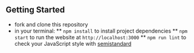 ## Getting Started

* fork and clone this repository
* in your terminal:
** `npm install` to install project dependencies
** `npm start` to run the website at `http://localhost:3000`
** `npm run lint` to check your JavaScript style with [semistandard](https://github.com/Flet/semistandard)


